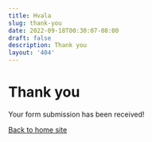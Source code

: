 ```yaml
---
title: Hvala
slug: thank-you
date: 2022-09-18T00:30:07-08:00
draft: false
description: Thank you
layout: '404'
---
```


# Thank you

Your form submission has been received!

[Back to home site](/)

